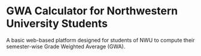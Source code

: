 # GWA Calculator for Northwestern University Students
A basic web-based platform designed for students of NWU to compute their semester-wise Grade Weighted Average (GWA).


